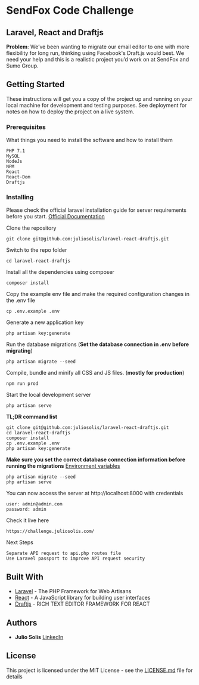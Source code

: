 # SendFox Code Challenge
## Laravel, React and Draftjs

**Problem**: We’ve been wanting to migrate our email editor to one with more flexibility for long run, thinking using Facebook's Draft.js would best.  We need your help and this is
 a realistic project you’d work on at SendFox and Sumo Group.

## Getting Started

These instructions will get you a copy of the project up and running on your local machine for development and testing purposes. See deployment for notes on how to deploy the project on a live system.

### Prerequisites

What things you need to install the software and how to install them

```
PHP 7.1
MySQL
NodeJs
NPM
React
React-Dom
Draftjs
```

### Installing

Please check the official laravel installation guide for server requirements before you start. [Official Documentation](https://laravel.com/docs/5.4/installation#installation)

Clone the repository

```
git clone git@github.com:juliosolis/laravel-react-draftjs.git
```

Switch to the repo folder

```
cd laravel-react-draftjs
```

Install all the dependencies using composer

```
composer install
```

Copy the example env file and make the required configuration changes in the .env file

```
cp .env.example .env
```

Generate a new application key

```
php artisan key:generate
```

Run the database migrations (**Set the database connection in .env before migrating**)

```
php artisan migrate --seed
```

Compile, bundle and minify all CSS and JS files. (**mostly for production**)

```
npm run prod
```

Start the local development server

```
php artisan serve
```

**TL;DR command list**

```
git clone git@github.com:juliosolis/laravel-react-draftjs.git
cd laravel-react-draftjs
composer install
cp .env.example .env
php artisan key:generate
```
    
**Make sure you set the correct database connection information before running the migrations** [Environment variables](#environment-variables)

```
php artisan migrate --seed
php artisan serve
```

You can now access the server at http://localhost:8000 with credentials

```
user: admin@admin.com
password: admin
```

Check it live here

```
https://challenge.juliosolis.com/
```

Next Steps

```
Separate API request to api.php routes file
Use Laravel passport to improve API request security
```

## Built With

* [Laravel](https://laravel.com/docs/5.8) - The PHP Framework for Web Artisans
* [React](https://reactjs.org/docs/getting-started.html) - A JavaScript library for building user interfaces
* [Draftjs](https://draftjs.org/docs/getting-started) - RICH TEXT EDITOR FRAMEWORK FOR REACT

## Authors

* **Julio Solis** [LinkedIn](https://www.linkedin.com/in/juliosolisl/)

## License

This project is licensed under the MIT License - see the [LICENSE.md](LICENSE.md) file for details